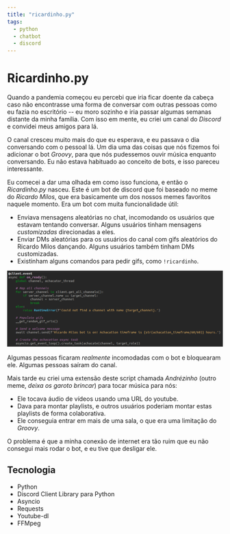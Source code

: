 ```yaml
---
title: "ricardinho.py"
tags:
  - python
  - chatbot
  - discord
---
```


# Ricardinho.py  
  
Quando a pandemia começou eu percebi que iria ficar doente da cabeça caso não encontrasse uma forma de conversar com outras pessoas como eu fazia no escritório -- eu moro sozinho e iria passar algumas semanas distante da minha família. Com isso em mente, eu criei um canal do _Discord_ e convidei meus amigos para lá.  
  
O canal cresceu muito mais do que eu esperava, e eu passava o dia conversando com o pessoal lá. Um dia uma das coisas que nós fizemos foi adicionar o bot _Groovy_, para que nós pudessemos ouvir música enquanto conversando. Eu não estava habituado ao conceito de bots, e isso pareceu interessante.  
  
Eu comecei a dar uma olhada em como isso funciona, e então o _Ricardinho.py_ nasceu. Este é um bot de discord que foi baseado no meme do _Ricardo Milos_, que era basicamente um dos nossos memes favoritos naquele momento. Era um bot com muita funcionalidade útil:  
  
- Enviava mensagens aleatórias no chat, incomodando os usuários que estavam tentando conversar. Alguns usuários tinham mensagens _customizadas_ direcionadas a eles.  
- Enviar DMs aleatórias para os usuários do canal com gifs aleatórios do Ricardo Milos dançando. Alguns usuários também tinham DMs customizadas.  
- Existinham alguns comandos para pedir gifs, como `!ricardinho`.  

![Ricardinho.py Screenshot](../assets/other/ricardinho.png)

Algumas pessoas ficaram _realmente_ incomodadas com o bot e bloquearam ele. Algumas pessoas saíram do canal.  
  
Mais tarde eu criei uma extensão deste script chamada _Andrézinho_ (outro meme, _deixa os garoto brincar_) para tocar música para nós:  
  
- Ele tocava áudio de vídeos usando uma URL do youtube.  
- Dava para montar playlists, e outros usuários poderiam montar estas playlists de forma colaborativa.  
- Ele conseguia entrar em mais de uma sala, o que era uma limitação do _Groovy_.  
  
O problema é que a minha conexão de internet era tão ruim que eu não consegui mais rodar o bot, e eu tive que desligar ele.  
  
## Tecnologia  
  
- Python  
- Discord Client Library para Python  
- Asyncio  
- Requests  
- Youtube-dl  
- FFMpeg